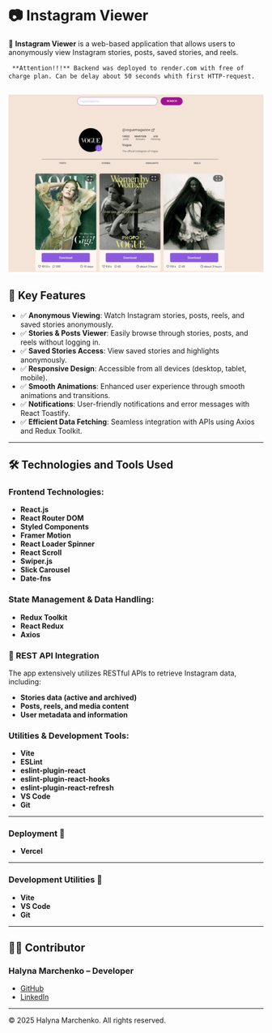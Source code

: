 # 📷 Instagram Viewer

🌟 **Instagram Viewer** is a web-based application that allows users to anonymously view Instagram stories, posts, saved stories, and reels.

     **Attention!!!** Backend was deployed to render.com with free of charge plan. Can be delay about 50 seconds whith first HTTP-request.

   
![Home page](./public/frontpage.png)
---

## 🚀 Key Features

- ✅ **Anonymous Viewing**: Watch Instagram stories, posts, reels, and saved stories anonymously.
- ✅ **Stories & Posts Viewer**: Easily browse through stories, posts, and reels without logging in.
- ✅ **Saved Stories Access**: View saved stories and highlights anonymously.
- ✅ **Responsive Design**: Accessible from all devices (desktop, tablet, mobile).
- ✅ **Smooth Animations**: Enhanced user experience through smooth animations and transitions.
- ✅ **Notifications**: User-friendly notifications and error messages with React Toastify.
- ✅ **Efficient Data Fetching**: Seamless integration with APIs using Axios and Redux Toolkit.

---

## 🛠️ Technologies and Tools Used

### **Frontend Technologies:**

- **React.js**
- **React Router DOM**
- **Styled Components**
- **Framer Motion**
- **React Loader Spinner**
- **React Scroll**
- **Swiper.js**
- **Slick Carousel**
- **Date-fns**

### **State Management & Data Handling:**

- **Redux Toolkit**
- **React Redux**
- **Axios**

### 🔗 REST API Integration

The app extensively utilizes RESTful APIs to retrieve Instagram data, including:

- **Stories data (active and archived)**
- **Posts, reels, and media content**
- **User metadata and information**


### **Utilities & Development Tools:**

- **Vite**
- **ESLint**
- **eslint-plugin-react**
- **eslint-plugin-react-hooks**
- **eslint-plugin-react-refresh**
- **VS Code**
- **Git**

---

### Deployment 🚀

- **Vercel**

---

### Development Utilities 🧰

- **Vite**
- **VS Code**
- **Git**

---

## 👩‍💻 Contributor

### Halyna Marchenko – Developer

- [GitHub](https://github.com/Marchenko1997)
- [LinkedIn](https://www.linkedin.com/in/halyna-marchenko/)

---

© 2025 Halyna Marchenko. All rights reserved.
